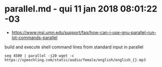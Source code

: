 # parallel.md - qui 11 jan 2018 08:01:22 -03
+ https://www.msi.umn.edu/support/faq/how-can-i-use-gnu-parallel-run-lot-commands-parallel

build and execute shell command lines from standard input in parallel

    seq 4500 | parallel -j20 wget -c https://speechling.com/static/audio/female/english/english_{}.mp3


